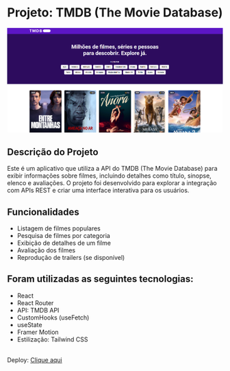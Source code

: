 # Projeto: TMDB (The Movie Database)

<img src="./src/assets/print.png" />

## Descrição do Projeto

<p align="left">Este é um aplicativo que utiliza a API do TMDB (The Movie Database) para exibir informações sobre filmes, incluindo detalhes como título, sinopse, elenco e avaliações. O projeto foi desenvolvido para explorar a integração com APIs REST e criar uma interface interativa para os usuários.</p>

## Funcionalidades

<ul>
  <li>Listagem de filmes populares</li>
  <li>Pesquisa de filmes por categoria</li>
  <li>Exibição de detalhes de um filme</li>
  <li>Avaliação dos filmes</li>
  <li>Reprodução de trailers (se disponível)</li>
</ul>

## Foram utilizadas as seguintes tecnologias:

<ul>
  <li>React</li>
  <li>React Router</li>
  <li>API: TMDB API</li>
  <li>CustomHooks (useFetch)</li>
  <li>useState</li>
  <li>Framer Motion</li>
  <li>Estilização: Tailwind CSS</li>
</ul>

<br />
Deploy: <a href="https://tmdb-movie-ashen.vercel.app" target="_blank">Clique aqui</a><br />
